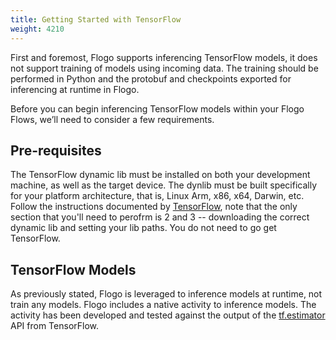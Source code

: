 ```yaml
---
title: Getting Started with TensorFlow
weight: 4210
---
```


First and foremost, Flogo supports inferencing TensorFlow models, it does not support training of models using incoming data. The training should be performed in Python and the protobuf and checkpoints exported for inferencing at runtime in Flogo.

Before you can begin inferencing TensorFlow models within your Flogo Flows, we’ll need to consider a few requirements.

## Pre-requisites

The TensorFlow dynamic lib must be installed on both your development machine, as well as the target device. The dynlib must be built specifically for your platform architecture, that is, Linux Arm, x86, x64, Darwin, etc. Follow the instructions documented by [TensorFlow](https://www.tensorflow.org/install/install_go), note that the only section that you'll need to perofrm is 2 and 3 -- downloading the correct dynamic lib and setting your lib paths. You do not need to go get TensorFlow.

## TensorFlow Models
As previously stated, Flogo is leveraged to inference models at runtime, not train any models. Flogo includes a native activity to inference models. The activity has been developed and tested against the output of the [tf.estimator](https://www.tensorflow.org/api_docs/python/tf/estimator) API from TensorFlow.